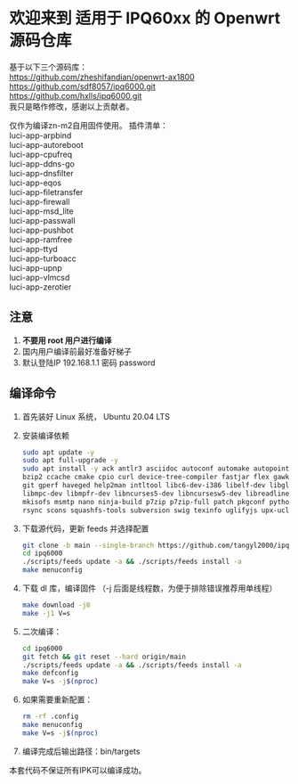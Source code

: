 # 欢迎来到 适用于 IPQ60xx 的 Openwrt 源码仓库
基于以下三个源码库：  
https://github.com/zheshifandian/openwrt-ax1800  
https://github.com/sdf8057/ipq6000.git  
https://github.com/hxlls/ipq6000.git  
我只是略作修改，感谢以上贡献者。

仅作为编译zn-m2自用固件使用。
插件清单：  
luci-app-arpbind  
luci-app-autoreboot  
luci-app-cpufreq  
luci-app-ddns-go  
luci-app-dnsfilter  
luci-app-eqos  
luci-app-filetransfer  
luci-app-firewall  
luci-app-msd_lite  
luci-app-passwall  
luci-app-pushbot  
luci-app-ramfree  
luci-app-ttyd  
luci-app-turboacc  
luci-app-upnp  
luci-app-vlmcsd  
luci-app-zerotier  

## 注意

1. **不要用 root 用户进行编译**
2. 国内用户编译前最好准备好梯子
3. 默认登陆IP 192.168.1.1 密码 password

## 编译命令

1. 首先装好 Linux 系统， Ubuntu 20.04 LTS

2. 安装编译依赖

   ```bash
   sudo apt update -y
   sudo apt full-upgrade -y
   sudo apt install -y ack antlr3 asciidoc autoconf automake autopoint binutils bison build-essential \
   bzip2 ccache cmake cpio curl device-tree-compiler fastjar flex gawk gettext gcc-multilib g++-multilib \
   git gperf haveged help2man intltool libc6-dev-i386 libelf-dev libglib2.0-dev libgmp3-dev libltdl-dev \
   libmpc-dev libmpfr-dev libncurses5-dev libncursesw5-dev libreadline-dev libssl-dev libtool lrzsz \
   mkisofs msmtp nano ninja-build p7zip p7zip-full patch pkgconf python2.7 python3 python3-pip libpython3-dev qemu-utils \
   rsync scons squashfs-tools subversion swig texinfo uglifyjs upx-ucl unzip vim wget xmlto xxd zlib1g-dev
   ```

3. 下载源代码，更新 feeds 并选择配置

   ```bash
   git clone -b main --single-branch https://github.com/tangyl2000/ipq6000.git
   cd ipq6000
   ./scripts/feeds update -a && ./scripts/feeds install -a
   make menuconfig
   ```

4. 下载 dl 库，编译固件
（-j 后面是线程数，为便于排除错误推荐用单线程）

   ```bash
   make download -j8
   make -j1 V=s
   ```

5. 二次编译：

   ```bash
   cd ipq6000
   git fetch && git reset --hard origin/main
   ./scripts/feeds update -a && ./scripts/feeds install -a
   make defconfig
   make V=s -j$(nproc)
   ```

6. 如果需要重新配置：

   ```bash
   rm -rf .config
   make menuconfig
   make V=s -j$(nproc)
   ```

7. 编译完成后输出路径：bin/targets

本套代码不保证所有IPK可以编译成功。
